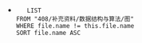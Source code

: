 *   
    ```dataview
	   LIST
	FROM "408/补充资料/数据结构与算法/图"
	WHERE file.name != this.file.name
	SORT file.name ASC
    ```
